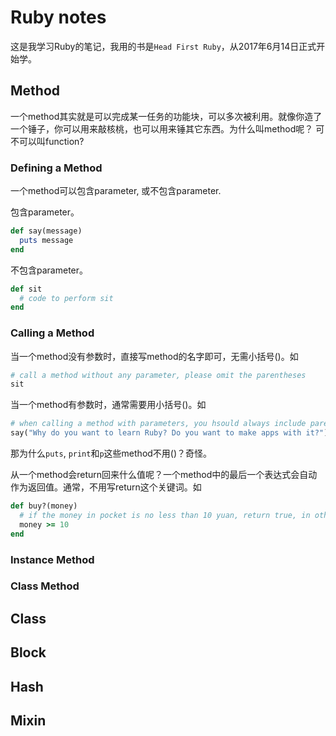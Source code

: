# Ruby notes
这是我学习Ruby的笔记，我用的书是`Head First Ruby`，从2017年6月14日正式开始学。

## Method
一个method其实就是可以完成某一任务的功能块，可以多次被利用。就像你造了一个锤子，你可以用来敲核桃，也可以用来锤其它东西。为什么叫method呢？ 可不可以叫function?

### Defining a Method
一个method可以包含parameter, 或不包含parameter.

包含parameter。

```ruby
def say(message)
  puts message
end
```

不包含parameter。

```ruby
def sit
  # code to perform sit
end
```

### Calling a Method
当一个method没有参数时，直接写method的名字即可，无需小括号()。如

```ruby
# call a method without any parameter, please omit the parentheses
sit
```

当一个method有参数时，通常需要用小括号()。如

```ruby
# when calling a method with parameters, you hsould always include parentheses
say("Why do you want to learn Ruby? Do you want to make apps with it?")
```

那为什么`puts`, `print`和`p`这些method不用()？奇怪。

从一个method会return回来什么值呢？一个method中的最后一个表达式会自动作为返回值。通常，不用写return这个关键词。如

```ruby
def buy?(money)
  # if the money in pocket is no less than 10 yuan, return true, in other words, buy it
  money >= 10
end
```

### Instance Method
### Class Method

## Class

## Block

## Hash

## Mixin

